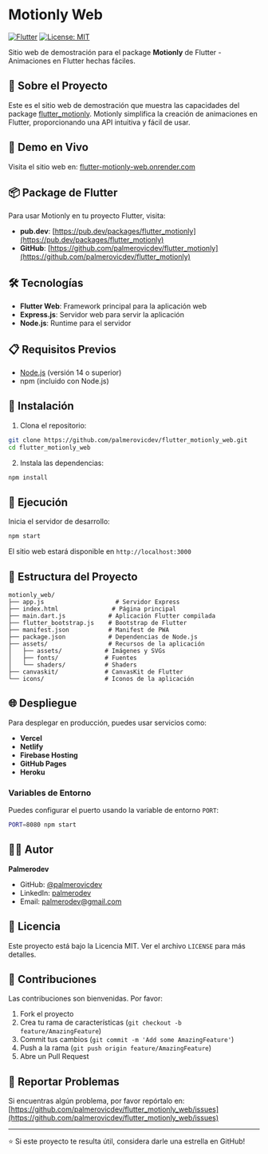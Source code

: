 # Motionly Web

[![Flutter](https://img.shields.io/badge/Flutter-02569B?style=for-the-badge&logo=flutter&logoColor=white)](https://flutter.dev)
[![License: MIT](https://img.shields.io/badge/License-MIT-yellow.svg)](https://opensource.org/licenses/MIT)

Sitio web de demostración para el package **Motionly** de Flutter - Animaciones en Flutter hechas fáciles.

## 🌟 Sobre el Proyecto

Este es el sitio web de demostración que muestra las capacidades del package [flutter_motionly](https://pub.dev/packages/flutter_motionly). Motionly simplifica la creación de animaciones en Flutter, proporcionando una API intuitiva y fácil de usar.

## 🚀 Demo en Vivo

Visita el sitio web en: [flutter-motionly-web.onrender.com](https://flutter-motionly-web.onrender.com/)

## 📦 Package de Flutter

Para usar Motionly en tu proyecto Flutter, visita:
- **pub.dev**: [https://pub.dev/packages/flutter_motionly](https://pub.dev/packages/flutter_motionly)
- **GitHub**: [https://github.com/palmerovicdev/flutter_motionly](https://github.com/palmerovicdev/flutter_motionly)

## 🛠️ Tecnologías

- **Flutter Web**: Framework principal para la aplicación web
- **Express.js**: Servidor web para servir la aplicación
- **Node.js**: Runtime para el servidor

## 📋 Requisitos Previos

- [Node.js](https://nodejs.org/) (versión 14 o superior)
- npm (incluido con Node.js)

## 🔧 Instalación

1. Clona el repositorio:
```bash
git clone https://github.com/palmerovicdev/flutter_motionly_web.git
cd flutter_motionly_web
```

2. Instala las dependencias:
```bash
npm install
```

## 🏃 Ejecución

Inicia el servidor de desarrollo:

```bash
npm start
```

El sitio web estará disponible en `http://localhost:3000`

## 📁 Estructura del Proyecto

```
motionly_web/
├── app.js                    # Servidor Express
├── index.html               # Página principal
├── main.dart.js            # Aplicación Flutter compilada
├── flutter_bootstrap.js    # Bootstrap de Flutter
├── manifest.json           # Manifest de PWA
├── package.json            # Dependencias de Node.js
├── assets/                 # Recursos de la aplicación
│   ├── assets/            # Imágenes y SVGs
│   ├── fonts/             # Fuentes
│   └── shaders/           # Shaders
├── canvaskit/             # CanvasKit de Flutter
└── icons/                 # Iconos de la aplicación
```

## 🌐 Despliegue

Para desplegar en producción, puedes usar servicios como:

- **Vercel**
- **Netlify**
- **Firebase Hosting**
- **GitHub Pages**
- **Heroku**

### Variables de Entorno

Puedes configurar el puerto usando la variable de entorno `PORT`:

```bash
PORT=8080 npm start
```

## 👨‍💻 Autor

**Palmerodev**

- GitHub: [@palmerovicdev](https://github.com/palmerovicdev)
- LinkedIn: [palmerodev](https://linkedin.com/in/palmerodev)
- Email: palmerodev@gmail.com

## 📄 Licencia

Este proyecto está bajo la Licencia MIT. Ver el archivo `LICENSE` para más detalles.

## 🤝 Contribuciones

Las contribuciones son bienvenidas. Por favor:

1. Fork el proyecto
2. Crea tu rama de características (`git checkout -b feature/AmazingFeature`)
3. Commit tus cambios (`git commit -m 'Add some AmazingFeature'`)
4. Push a la rama (`git push origin feature/AmazingFeature`)
5. Abre un Pull Request

## 🐛 Reportar Problemas

Si encuentras algún problema, por favor repórtalo en:
[https://github.com/palmerovicdev/flutter_motionly_web/issues](https://github.com/palmerovicdev/flutter_motionly_web/issues)

---

⭐ Si este proyecto te resulta útil, considera darle una estrella en GitHub!

